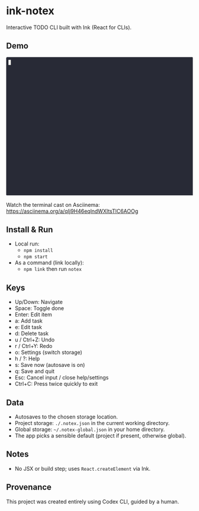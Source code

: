# ink-notex

Interactive TODO CLI built with Ink (React for CLIs).

## Demo

![Notex demo](./demo.gif)

Watch the terminal cast on Asciinema: https://asciinema.org/a/qIj9H46eqlndWXItsTlC6AOOg

## Install & Run

- Local run:
  - `npm install`
  - `npm start`
- As a command (link locally):
  - `npm link` then run `notex`

## Keys

- Up/Down: Navigate
- Space: Toggle done
- Enter: Edit item
- a: Add task
- e: Edit task
- d: Delete task
- u / Ctrl+Z: Undo
- r / Ctrl+Y: Redo
- o: Settings (switch storage)
- h / ?: Help
- s: Save now (autosave is on)
- q: Save and quit
- Esc: Cancel input / close help/settings
- Ctrl+C: Press twice quickly to exit

## Data

- Autosaves to the chosen storage location.
- Project storage: `./.notex.json` in the current working directory.
- Global storage: `~/.notex-global.json` in your home directory.
- The app picks a sensible default (project if present, otherwise global).

## Notes

- No JSX or build step; uses `React.createElement` via Ink.

## Provenance

This project was created entirely using Codex CLI, guided by a human.
